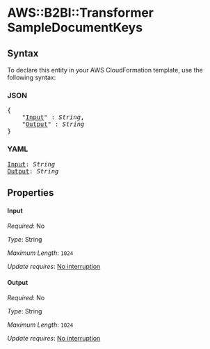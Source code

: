 # AWS::B2BI::Transformer SampleDocumentKeys

## Syntax

To declare this entity in your AWS CloudFormation template, use the following syntax:

### JSON

<pre>
{
    "<a href="#input" title="Input">Input</a>" : <i>String</i>,
    "<a href="#output" title="Output">Output</a>" : <i>String</i>
}
</pre>

### YAML

<pre>
<a href="#input" title="Input">Input</a>: <i>String</i>
<a href="#output" title="Output">Output</a>: <i>String</i>
</pre>

## Properties

#### Input

_Required_: No

_Type_: String

_Maximum Length_: <code>1024</code>

_Update requires_: [No interruption](https://docs.aws.amazon.com/AWSCloudFormation/latest/UserGuide/using-cfn-updating-stacks-update-behaviors.html#update-no-interrupt)

#### Output

_Required_: No

_Type_: String

_Maximum Length_: <code>1024</code>

_Update requires_: [No interruption](https://docs.aws.amazon.com/AWSCloudFormation/latest/UserGuide/using-cfn-updating-stacks-update-behaviors.html#update-no-interrupt)

